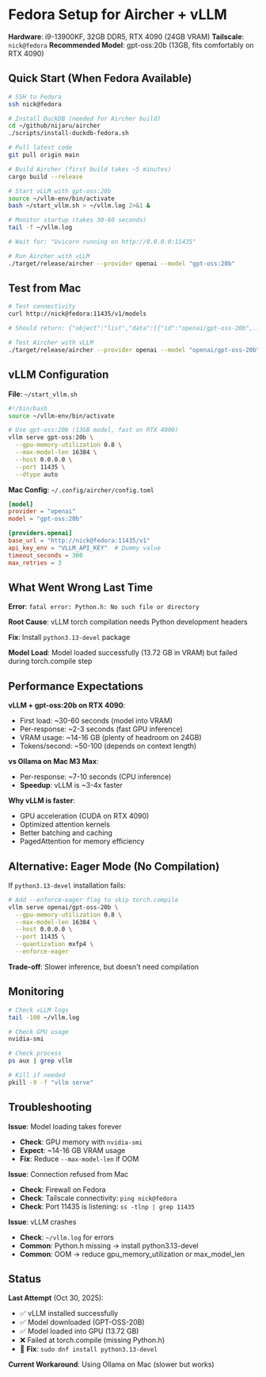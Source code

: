 # Fedora Setup for Aircher + vLLM

**Hardware**: i9-13900KF, 32GB DDR5, RTX 4090 (24GB VRAM)
**Tailscale**: `nick@fedora`
**Recommended Model**: gpt-oss:20b (13GB, fits comfortably on RTX 4090)

## Quick Start (When Fedora Available)

```bash
# SSH to Fedora
ssh nick@fedora

# Install DuckDB (needed for Aircher build)
cd ~/github/nijaru/aircher
./scripts/install-duckdb-fedora.sh

# Pull latest code
git pull origin main

# Build Aircher (first build takes ~5 minutes)
cargo build --release

# Start vLLM with gpt-oss:20b
source ~/vllm-env/bin/activate
bash ~/start_vllm.sh > ~/vllm.log 2>&1 &

# Monitor startup (takes 30-60 seconds)
tail -f ~/vllm.log

# Wait for: "Uvicorn running on http://0.0.0.0:11435"

# Run Aircher with vLLM
./target/release/aircher --provider openai --model "gpt-oss:20b"
```

## Test from Mac

```bash
# Test connectivity
curl http://nick@fedora:11435/v1/models

# Should return: {"object":"list","data":[{"id":"openai/gpt-oss-20b",...}]}

# Test Aircher with vLLM
./target/release/aircher --provider openai --model "openai/gpt-oss-20b" "Hello from vLLM!"
```

## vLLM Configuration

**File**: `~/start_vllm.sh`
```bash
#!/bin/bash
source ~/vllm-env/bin/activate

# Use gpt-oss:20b (13GB model, fast on RTX 4090)
vllm serve gpt-oss:20b \
  --gpu-memory-utilization 0.8 \
  --max-model-len 16384 \
  --host 0.0.0.0 \
  --port 11435 \
  --dtype auto
```

**Mac Config**: `~/.config/aircher/config.toml`
```toml
[model]
provider = "openai"
model = "gpt-oss:20b"

[providers.openai]
base_url = "http://nick@fedora:11435/v1"
api_key_env = "VLLM_API_KEY"  # Dummy value
timeout_seconds = 300
max_retries = 3
```

## What Went Wrong Last Time

**Error**: `fatal error: Python.h: No such file or directory`

**Root Cause**: vLLM torch compilation needs Python development headers

**Fix**: Install `python3.13-devel` package

**Model Load**: Model loaded successfully (13.72 GB in VRAM) but failed during torch.compile step

## Performance Expectations

**vLLM + gpt-oss:20b on RTX 4090**:
- First load: ~30-60 seconds (model into VRAM)
- Per-response: ~2-3 seconds (fast GPU inference)
- VRAM usage: ~14-16 GB (plenty of headroom on 24GB)
- Tokens/second: ~50-100 (depends on context length)

**vs Ollama on Mac M3 Max**:
- Per-response: ~7-10 seconds (CPU inference)
- **Speedup**: vLLM is ~3-4x faster

**Why vLLM is faster**:
- GPU acceleration (CUDA on RTX 4090)
- Optimized attention kernels
- Better batching and caching
- PagedAttention for memory efficiency

## Alternative: Eager Mode (No Compilation)

If `python3.13-devel` installation fails:

```bash
# Add --enforce-eager flag to skip torch.compile
vllm serve openai/gpt-oss-20b \
  --gpu-memory-utilization 0.8 \
  --max-model-len 16384 \
  --host 0.0.0.0 \
  --port 11435 \
  --quantization mxfp4 \
  --enforce-eager
```

**Trade-off**: Slower inference, but doesn't need compilation

## Monitoring

```bash
# Check vLLM logs
tail -100 ~/vllm.log

# Check GPU usage
nvidia-smi

# Check process
ps aux | grep vllm

# Kill if needed
pkill -9 -f "vllm serve"
```

## Troubleshooting

**Issue**: Model loading takes forever
- **Check**: GPU memory with `nvidia-smi`
- **Expect**: ~14-16 GB VRAM usage
- **Fix**: Reduce `--max-model-len` if OOM

**Issue**: Connection refused from Mac
- **Check**: Firewall on Fedora
- **Check**: Tailscale connectivity: `ping nick@fedora`
- **Check**: Port 11435 is listening: `ss -tlnp | grep 11435`

**Issue**: vLLM crashes
- **Check**: `~/vllm.log` for errors
- **Common**: Python.h missing → install python3.13-devel
- **Common**: OOM → reduce gpu_memory_utilization or max_model_len

## Status

**Last Attempt** (Oct 30, 2025):
- ✅ vLLM installed successfully
- ✅ Model downloaded (GPT-OSS-20B)
- ✅ Model loaded into GPU (13.72 GB)
- ❌ Failed at torch.compile (missing Python.h)
- 🔧 **Fix**: `sudo dnf install python3.13-devel`

**Current Workaround**: Using Ollama on Mac (slower but works)
